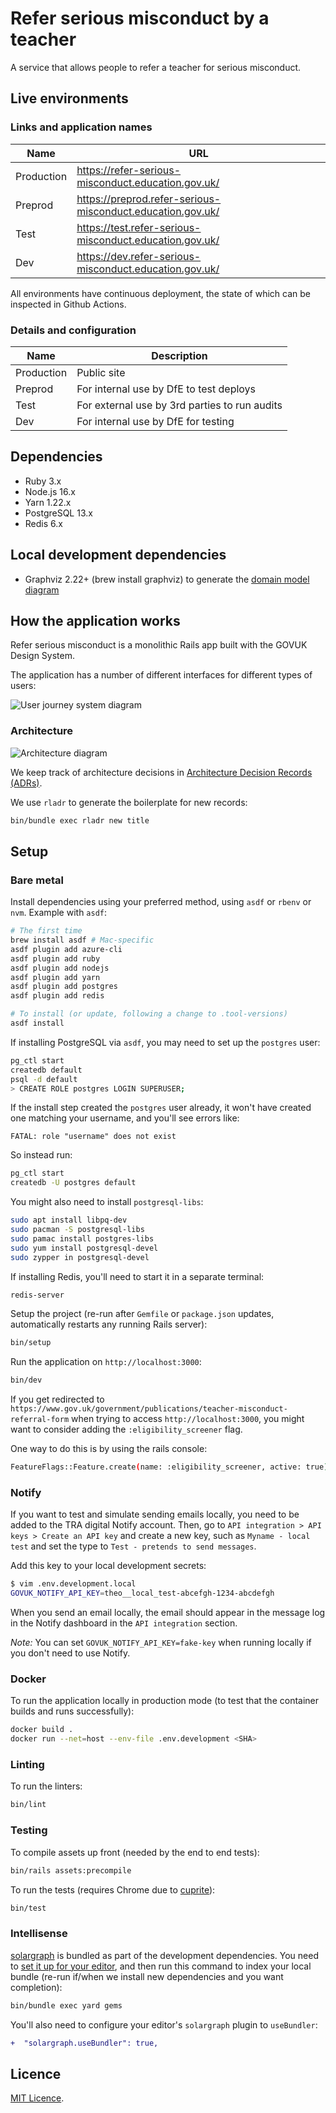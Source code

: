 # Refer serious misconduct by a teacher

A service that allows people to refer a teacher for serious misconduct.

## Live environments

### Links and application names

| Name       | URL                                                        |
| ---------- | ---------------------------------------------------------- |
| Production | https://refer-serious-misconduct.education.gov.uk/         |
| Preprod    | https://preprod.refer-serious-misconduct.education.gov.uk/ |
| Test       | https://test.refer-serious-misconduct.education.gov.uk/    |
| Dev        | https://dev.refer-serious-misconduct.education.gov.uk/     |

All environments have continuous deployment, the state of which can be inspected in Github Actions.

### Details and configuration

| Name       | Description                                   |
| ---------- | --------------------------------------------- |
| Production | Public site                                   |
| Preprod    | For internal use by DfE to test deploys       |
| Test       | For external use by 3rd parties to run audits |
| Dev        | For internal use by DfE for testing           |

## Dependencies

- Ruby 3.x
- Node.js 16.x
- Yarn 1.22.x
- PostgreSQL 13.x
- Redis 6.x

## Local development dependencies

- Graphviz 2.22+ (brew install graphviz) to generate the [domain model diagram](#domain-model)

## How the application works

Refer serious misconduct is a monolithic Rails app built with the GOVUK Design System.

The application has a number of different interfaces for different types of users:

![User journey system diagram](docs/architecture-context.svg)

### Architecture

![Architecture diagram](docs/tech-architecture.svg)

We keep track of architecture decisions in [Architecture Decision Records
(ADRs)](/adr/).

We use `rladr` to generate the boilerplate for new records:

```bash
bin/bundle exec rladr new title
```

## Setup

### Bare metal

Install dependencies using your preferred method, using `asdf` or `rbenv` or `nvm`. Example with `asdf`:

```bash
# The first time
brew install asdf # Mac-specific
asdf plugin add azure-cli
asdf plugin add ruby
asdf plugin add nodejs
asdf plugin add yarn
asdf plugin add postgres
asdf plugin add redis

# To install (or update, following a change to .tool-versions)
asdf install
```

If installing PostgreSQL via `asdf`, you may need to set up the `postgres` user:

```bash
pg_ctl start
createdb default
psql -d default
> CREATE ROLE postgres LOGIN SUPERUSER;
```

If the install step created the `postgres` user already, it won't have created one
matching your username, and you'll see errors like:

`FATAL: role "username" does not exist`

So instead run:

```bash
pg_ctl start
createdb -U postgres default
```

You might also need to install `postgresql-libs`:

```bash
sudo apt install libpq-dev
sudo pacman -S postgresql-libs
sudo pamac install postgres-libs
sudo yum install postgresql-devel
sudo zypper in postgresql-devel
```

If installing Redis, you'll need to start it in a separate terminal:

```bash
redis-server
```

Setup the project (re-run after `Gemfile` or `package.json` updates, automatically restarts any running Rails server):

```bash
bin/setup
```

Run the application on `http://localhost:3000`:

```bash
bin/dev
```

If you get redirected to ` https://www.gov.uk/government/publications/teacher-misconduct-referral-form` when trying to access `http://localhost:3000`, you might want to consider adding the `:eligibility_screener` flag.

One way to do this is by using the rails console:

```bash
FeatureFlags::Feature.create(name: :eligibility_screener, active: true)
```

### Notify

If you want to test and simulate sending emails locally, you need to be added
to the TRA digital Notify account. Then, go to
`API integration > API keys > Create an API key` and create a new key, such as
`Myname - local test` and set the type to `Test - pretends to send messages`.

Add this key to your local development secrets:

```bash
$ vim .env.development.local
GOVUK_NOTIFY_API_KEY=theo__local_test-abcefgh-1234-abcdefgh
```

When you send an email locally, the email should appear in the message log in
the Notify dashboard in the `API integration` section.

_Note:_ You can set `GOVUK_NOTIFY_API_KEY=fake-key` when running locally if you don't need to use Notify.

### Docker

To run the application locally in production mode (to test that the container
builds and runs successfully):

```bash
docker build .
docker run --net=host --env-file .env.development <SHA>
```

### Linting

To run the linters:

```bash
bin/lint
```

### Testing

To compile assets up front (needed by the end to end tests):

```bash
bin/rails assets:precompile
```

To run the tests (requires Chrome due to
[cuprite](https://github.com/rubycdp/cuprite)):

```bash
bin/test
```

### Intellisense

[solargraph](https://github.com/castwide/solargraph) is bundled as part of the
development dependencies. You need to [set it up for your
editor](https://github.com/castwide/solargraph#using-solargraph), and then run
this command to index your local bundle (re-run if/when we install new
dependencies and you want completion):

```sh
bin/bundle exec yard gems
```

You'll also need to configure your editor's `solargraph` plugin to
`useBundler`:

```diff
+  "solargraph.useBundler": true,
```

## Licence

[MIT Licence](LICENCE).
